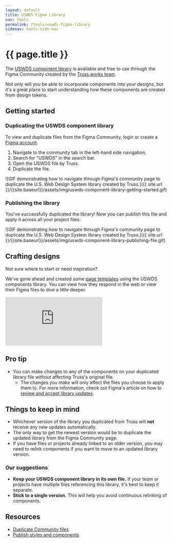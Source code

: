 ```yaml
---
layout: default
title: USWDS Figma Library
nav: Tools
permalink: /tools/uswds-figma-library
sidenav: tools-side-nav
---
```


# {{ page.title }}

The [USWDS component library](https://www.figma.com/community/file/836611771720754351) is available and free to use through the Figma Community created by the [Truss.works team](https://truss.works/).

Not only will you be able to incorporate components into your designs, but it's a great place to start understanding how these components are created from design tokens.

## Getting started

### Duplicating the USWDS component library

To view and duplicate files from the Figma Community, login or create a [Figma account](https://www.figma.com/).

1. Navigate to the community tab in the left-hand side navigation.
1. Search for "USWDS" in the search bar.
1. Open the USWDS file by Truss.
1. Duplicate the file.

![GIF demonstrating how to navigate through Figma's community page to duplicate the U.S. Web Design System library created by Truss.]({{ site.url }}/{{site.baseurl}}/assets/img/uswds-component-library-getting-started.gif)

### Publishing the library

You've successfully duplicated the library! Now you can publish this file and apply it across all your project files.

![GIF demonstrating how to navigate through Figma's community page to duplicate the U.S. Web Design System library created by Truss.]({{ site.url }}/{{site.baseurl}}/assets/img/uswds-component-library-publishing-file.gif)

## Crafting designs 

Not sure where to start or need inspiration? 

We've gone ahead and created some [page templates](https://bixal.github.io/uswds-page-templates/) using the USWDS components library. You can view how they respond in the web or view their Figma files to dive a little deeper.

<div class="iframe-container">
	<iframe class="responsive-iframe" style="border: 1px solid rgba(0, 0, 0, 0.1);" src="https://www.figma.com/embed?embed_host=share&url=https%3A%2F%2Fwww.figma.com%2Ffile%2FQVPduB8h6DIENYULFVCism%2FBixal-USWDS-Page-Templates%3Fnode-id%3D1453%253A2736" allowfullscreen></iframe>
</div>

## Pro tip
- You can make changes to any of the components on your duplicated library file without affecting Truss's original file.
   - The changes you make will only affect the files you choose to apply them to. For more information, check out Figma's article on how to [review and accept library updates](https://help.figma.com/hc/en-us/articles/360039234193-Review-and-accept-updates-from-libraries).

## Things to keep in mind
- Whichever version of the library you duplicated from Truss will **not** receive any new updates automatically.
- The only way to get the newest version would be to duplicate the updated library from the Figma Community page.
- If you have files or projects already linked to an older version, you may need to relink components if you want to move to an updated library version.

### Our suggestions
- **Keep your USWDS component library in its own file.** If your team or projects have multiple files referencing this library, it's best to keep it separate.
- **Stick to a single version.** This will help you avoid continuous relinking of components.

## Resources
- [Duplicate Community files](https://help.figma.com/hc/en-us/articles/360038510873-Duplicate-Community-files)
- [Publish styles and components](https://help.figma.com/hc/en-us/articles/360025508373-Publish-styles-and-components)
